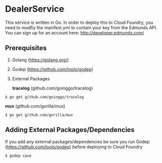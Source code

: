 # DealerService

This service is written in Go. In order to deploy this to Cloud Foundry, you need to modfiy the manifest.yml to contain your key from the Edmunds API. You can sign up for an account here: http://developer.edmunds.com/

## Prerequisites
1. Golang (https://golang.org/)
2. Godep (https://github.com/tools/godep)
3. External Packages

   **tracelog** (github.com/goinggo/tracelog) 
```
$ go get github.com/goinggo/tracelog
```

   **mux** (github.com/gorilla/mux)
```
$ go get github.com/gorilla/mux
```

## Adding External Packages/Dependencies

If you add any external packages/dependencies be sure you run Godep (https://github.com/tools/godep) before deploying to Cloud Foundry

```
$ godep save
```
